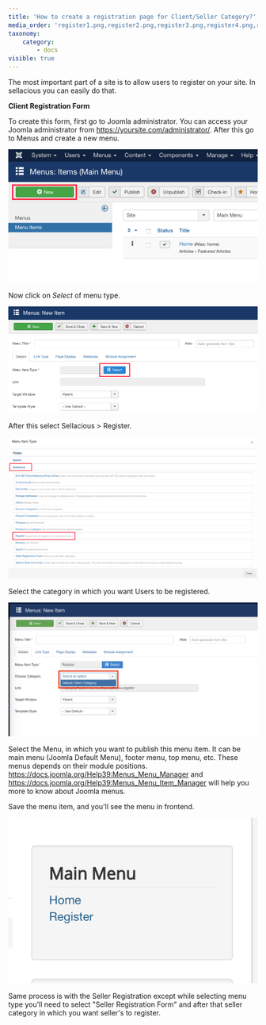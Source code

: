 ```yaml
---
title: 'How to create a registration page for Client/Seller Category?'
media_order: 'register1.png,register2.png,register3.png,register4.png,register5.png'
taxonomy:
    category:
        - docs
visible: true
---
```


The most important part of a site is to allow users to register on your site. In sellacious you can easily do that.

**Client Registration Form**

To create this form, first go to Joomla administrator. You can access your Joomla administrator from https://yoursite.com/administrator/. After this go to Menus and create a new menu.

![](register1.png)

Now click on _Select_ of menu type.

![](register2.png)

After this select Sellacious > Register.

![](register3.png)

Select the category in which you want Users to be registered.

![](register4.png)

Select the Menu, in which you want to publish this menu item. It can be main menu (Joomla Default Menu), footer menu, top menu, etc. These menus depends on their module positions. https://docs.joomla.org/Help39:Menus_Menu_Manager and https://docs.joomla.org/Help39:Menus_Menu_Item_Manager will help you more to know about Joomla menus.

Save the menu item, and you'll see the menu in frontend.

![](register5.png)

Same process is with the Seller Registration except while selecting menu type you'll need to select "Seller Registration Form" and after that seller category in which you want seller's to register.

